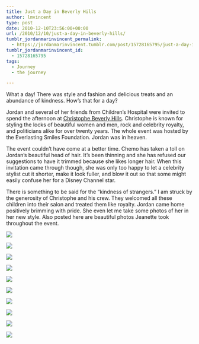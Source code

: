 ```yaml
---
title: Just a Day in Beverly Hills
author: lmvincent
type: post
date: 2010-12-10T23:56:00+00:00
url: /2010/12/10/just-a-day-in-beverly-hills/
tumblr_jordanmarinvincent_permalink:
  - https://jordanmarinvincent.tumblr.com/post/15728165795/just-a-day-in-beverly-hills
tumblr_jordanmarinvincent_id:
  - 15728165795
tags:
  - Journey
  - the journey

---
```

What a day! There was style and fashion and delicious treats and an abundance of kindness. How&rsquo;s that for a day?

Jordan and several of her friends from Children&rsquo;s Hospital were invited to spend the afternoon at <a href="https://www.cristophe.com/" target="_blank" rel="noopener">Christophe Beverly Hills</a>. Christophe is known for styling the locks of beautiful women and men, rock and celebrity royalty, and politicians alike for over twenty years. The whole event was hosted by the Everlasting Smiles Foundation. Jordan was in heaven.

The event couldn&rsquo;t have come at a better time. Chemo has taken a toll on Jordan&rsquo;s beautiful head of hair. It&rsquo;s been thinning and she has refused our suggestions to have it trimmed because she likes longer hair. When this invitation came through though, she was only too happy to let a celebrity stylist cut it shorter, make it look fuller, and blow it out so that some might easily confuse her for a Disney Channel star.

There is something to be said for the &ldquo;kindness of strangers.&rdquo; I am struck by the generosity of Christophe and his crew. They welcomed all these children into their salon and treated them like royalty. Jordan came home positively brimming with pride. She even let me take some photos of her in her new style. Also posted here are beautiful photos Jeanette took throughout the event.

![][1] 

![][2] 

![][3] 

![][4] 

![][5] 

![][6] 

![][7] 

![][8] 

![][9] 

![][10]

 [1]: https://media.tumblr.com/tumblr_lyvpxaqTU81r5aaue.jpg
 [2]: https://media.tumblr.com/tumblr_lyvpxmzBkU1r5aaue.jpg
 [3]: https://media.tumblr.com/tumblr_lyvpy7Llk21r5aaue.jpg
 [4]: https://media.tumblr.com/tumblr_lyvpyhdjEg1r5aaue.jpg
 [5]: https://media.tumblr.com/tumblr_lyvpyqu4mo1r5aaue.jpg
 [6]: https://media.tumblr.com/tumblr_lyvpz0kF2X1r5aaue.jpg
 [7]: https://media.tumblr.com/tumblr_lyvpzasbVB1r5aaue.jpg
 [8]: https://media.tumblr.com/tumblr_lyvpzlaAuZ1r5aaue.jpg
 [9]: https://media.tumblr.com/tumblr_lyvpzwtjBn1r5aaue.jpg
 [10]: https://media.tumblr.com/tumblr_lyvq0cZmg21r5aaue.jpg